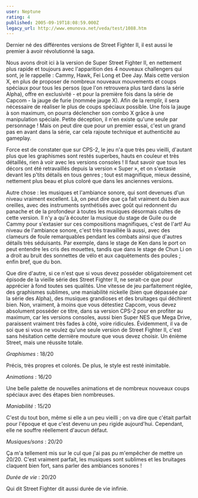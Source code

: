 ```yaml
---
user: Neptune
rating: 4
published: 2005-09-19T18:08:59.000Z
legacy_url: http://www.emunova.net/veda/test/1088.htm
---
```

Dernier né des différentes versions de Street Fighter II, il est aussi le premier à avoir révolutionné la saga.  

  

Nous avons droit ici à la version de Super Street Fighter II, en nettement plus rapide et toujours avec l'apparition des 4 nouveaux challengers qui sont, je le rappelle : Cammy, Hawk, Fei Long et Dee Jay. Mais cette version X, en plus de proposer de nombreux nouveaux mouvements et coups spéciaux pour tous les persos (que l'on retrouvera plus tard dans la série Alpha), offre en exclusivité - et pour la première fois dans la série de Capcom - la jauge de furie (nommée jauge X). Afin de la remplir, il sera nécessaire de réaliser le plus de coups spéciaux possible. Une fois la jauge à son maximum, on pourra déclencher son combo X grâce à une manipulation spéciale. Petite déception, il n'en existe qu'une seule par personnage ! Mais on peut dire que pour un premier essai, c'est un grand pas en avant dans la série, car cela rajoute technique et authenticité au gameplay.  

  

Force est de constater que sur CPS-2, le jeu n'a que très peu vieilli, d'autant plus que les graphismes sont restés superbes, hauts en couleur et très détaillés, rien à voir avec les versions consoles ! Il faut savoir que tous les décors ont été retravaillés depuis la version « Super », et on s'extasie devant les p'tits détails en tous genres ; tout est magnifique, mieux dessiné, nettement plus beau et plus coloré que dans les anciennes versions.  

  

Autre chose : les musiques et l'ambiance sonore, qui sont devenues d'un niveau vraiment excellent. Là, on peut dire que ça fait vraiment du bien aux oreilles, avec des instruments synthétisés avec goût qui redonnent du panache et de la profondeur à toutes les musiques désormais cultes de cette version. Il n'y a qu'à écouter la musique du stage de Guile ou de Cammy pour s'extasier sur ces compositions magnifiques, c'est de l'art! Au niveau de l'ambiance sonore, c'est très travaillée là aussi, avec des clameurs de foule remarquables pendant les combats ainsi que d'autres détails très séduisants. Par exemple, dans le stage de Ken dans le port on peut entendre les cris des mouettes, tandis que dans le stage de Chun Li on a droit au bruit des sonnettes de vélo et aux caquètements des poules ; enfin bref, que du bon.  

  

Que dire d'autre, si ce n'est que si vous devez posséder obligatoirement cet épisode de la vieille série des Street Fighter II, ne serait-ce que pour apprécier à fond toutes ses qualités. Une vitesse de jeu parfaitement réglée, des graphismes sublimes, une maniabilité nickelle (bien que dépassée par la série des Alpha), des musiques grandioses et des bruitages qui déchirent bien. Non, vraiment, à moins que vous détestiez Capcom, vous devez absolument posséder ce titre, dans sa version CPS-2 pour en profiter au maximum, car les versions consoles, aussi bien Super NES que Mega Drive, paraissent vraiment très fades à côté, voire ridicules. Évidemment, il va de soi que si vous ne voulez qu'une seule version de Street Fighter II, c'est sans hésitation cette dernière mouture que vous devez choisir. Un énième Street, mais une réussite totale.  

  

  

  

_Graphismes_ : 18/20  

Précis, très propres et colorés. De plus, le style est resté inimitable.  

  

_Animations_ : 16/20  

Une belle palette de nouvelles animations et de nombreux nouveaux coups spéciaux avec des étapes bien nombreuses.  

  

_Maniabilité_ : 15/20  

C'est du tout bon, même si elle a un peu vieilli ; on va dire que c'était parfait pour l'époque et que c'est devenu un peu rigide aujourd'hui. Cependant, elle ne souffre réellement d'aucun défaut.  

  

_Musiques/sons_ : 20/20  

Ça m'a tellement mis sur le cul que j'ai pas pu m'empêcher de mettre un 20/20\. C'est vraiment parfait, les musiques sont sublimes et les bruitages claquent bien fort, sans parler des ambiances sonores !  

  

_Durée de vie_ : 20/20  

Qui dit Street Fighter dit aussi durée de vie infinie.
